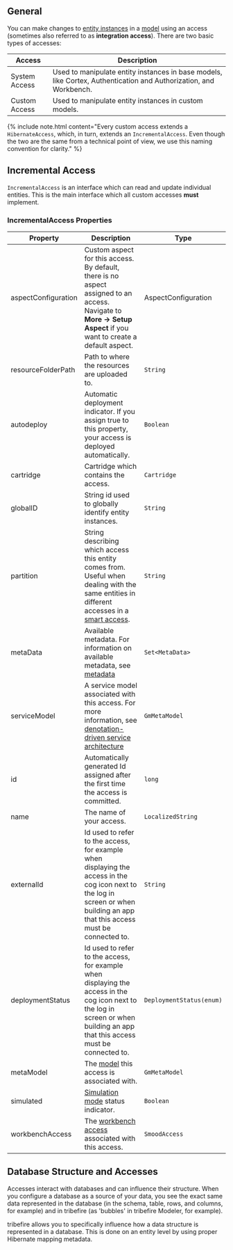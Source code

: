 
## General
You can make changes to <a href="#" data-toggle="tooltip" data-original-title="{{site.data.glossary.entity_instance}}">entity instances</a> in a <a href="#" data-toggle="tooltip" data-original-title="{{site.data.glossary.model}}">model</a> using an access (sometimes also referred to as **integration access**). There are two basic types of accesses:

Access    | Description  
------- | -----------
System Access | Used to manipulate entity instances in base models, like Cortex, Authentication and Authorization, and Workbench.   
Custom Access | Used to manipulate entity instances in custom models.

{% include note.html content="Every custom access extends a `HibernateAccess`, which, in turn, extends an `IncrementalAccess`. Even though the two are the same from a technical point of view, we use this naming convention for clarity." %}

## Incremental Access
`IncrementalAccess` is an interface which can read and update individual entities. This is the main interface which all custom accesses **must** implement.

### IncrementalAccess Properties


Property    | Description  | Type
------- | ----------- | ------
aspectConfiguration | Custom aspect for this access. By default, there is no aspect assigned to an access. Navigate to **More -> Setup Aspect** if you want to create a default aspect. |  AspectConfiguration
resourceFolderPath | Path to where the resources are uploaded to. |  `String`
autodeploy | Automatic deployment indicator. If you assign true to this property, your access is deployed automatically. |  `Boolean`
cartridge | Cartridge which contains the access. | `Cartridge`
globalID | String id used to globally identify entity instances. | `String`
partition | String describing which access this entity comes from.  Useful when dealing with the same entities in different accesses in a <a href="#" data-toggle="tooltip" data-original-title="{{site.data.glossary.smart_access}}">smart access</a>. | `String`
metaData | Available metadata. For information on available metadata, see [metadata](general_metadata_properties.html) | `Set<MetaData>`
serviceModel | A service model associated with this access. For more information, see [denotation-driven service architecture](ddsa.html) | `GmMetaModel`
id | Automatically generated Id assigned after the first time the access is committed. | `long`
name | The name of your access. | `LocalizedString`
externalId | Id used to refer to the access, for example when displaying the access in the cog icon next to the log in screen or when building an app that this access must be connected to. | `String`
deploymentStatus | Id used to refer to the access, for example when displaying the access in the cog icon next to the log in screen or when building an app that this access must be connected to. | `DeploymentStatus(enum)`
metaModel | The <a href="#" data-toggle="tooltip" data-original-title="{{site.data.glossary.model}}">model</a> this access is associated with. | `GmMetaModel`
simulated | <a href="#" data-toggle="tooltip" data-original-title="{{site.data.glossary.simulation_mode}}">Simulation mode</a> status indicator. | `Boolean`
workbenchAccess | The <a href="#" data-toggle="tooltip" data-original-title="{{site.data.glossary.workbench_access}}">workbench access</a> associated with this access. | `SmoodAccess`


## Database Structure and Accesses

Accesses interact with databases and can influence their structure. When you configure a database as a source of your data, you see the exact same data represented in the database (in the schema, table, rows, and columns, for example) and in tribefire (as 'bubbles' in tribefire Modeler, for example).

tribefire allows you to specifically influence how a data structure is represented in a database. This is done on an entity level by using proper Hibernate mapping metadata.
